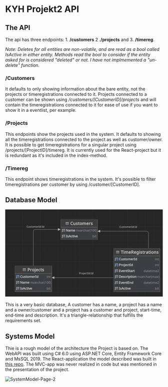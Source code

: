 # KYH Projekt2 API

## The API

The api has three endpoints: 1. __/customers__ 2 .__/projects__ and 3. __/timereg__.

_Note: Deletes for all entities are non-volatile, and are read as a bool called IsActive in either entity. Methods read the bool to consider if the entity asked for is considered "deleted" or not. I have not implmemented a "un-delete" function._

### /Customers

It defaults to only showing information about the bare entity, not the projects or timeregistrations connected to it. Projects connected to a customer can be shown using _/customers/[CustomerID]/projects_ and will contain the timeregistrations connected to it for ease of use if you want to show it in a eventlist, per example. 

### /Projects
This endpoints show the projects used in the system. It defaults to showing all the timeregistrations connected to the project as well as customer/owner. 
It is possible to get timeregistrations for a singular project using /projects/[ProjectID]/timereg. It is currently used for the React-project but it is  redundant as it's included in the index-method.

### /Timereg
This endpoint shows timeregistrations in the system. It's possible to filter timeregistrations per customer by using /customer/[CustomerID].

## Database Model

![Database Diagram](/Diagram.png)

This is a very basic database, A customer has a name, a project has a name and a owner/customer and a project has a customer and project, start-time, end-time and description. It's a triangle-relationship that fulfills the requirements set.

## Systems Model
Thie is a rough model of the architecture the Project is based on. The WebAPI was built using C# 6.0 using ASP.NET Core, Entity Framework Core and MsSQL 2019. The React-application the model described was built in [this repo](https://github.com/kippeves/KYH_Projekt2_React). The MVC-app was never realized in code but was mentioned in the presentation of the project.

![SystemModel-Page-2](https://user-images.githubusercontent.com/3217872/170511840-03c23e32-9e78-4baa-9d18-4be6577b3f77.png)
